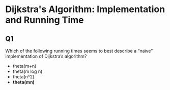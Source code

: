 # Dijkstra's Algorithm: Implementation and Running Time

## Q1

Which of the following running times seems to best describe a “naïve” implementation of Dijkstra’s algorithm?

- theta(m+n)
- theta(m log n)
- theta(n^2)
- **theta(mn)**
